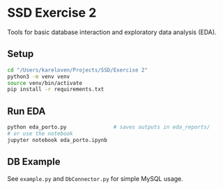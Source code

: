 # SSD Exercise 2

Tools for basic database interaction and exploratory data analysis (EDA).

## Setup

```bash
cd "/Users/kareloven/Projects/SSD/Exercise 2"
python3 -m venv venv
source venv/bin/activate
pip install -r requirements.txt
```

## Run EDA

```bash
python eda_porto.py               # saves outputs in eda_reports/
# or use the notebook
jupyter notebook eda_porto.ipynb
```

## DB Example
See `example.py` and `DbConnector.py` for simple MySQL usage.
